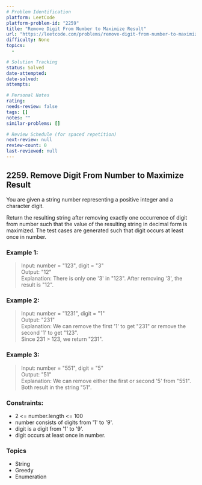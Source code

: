 ```yaml
---
# Problem Identification
platform: LeetCode
platform-problem-id: "2259"
title: "Remove Digit From Number to Maximize Result"
url: "https://leetcode.com/problems/remove-digit-from-number-to-maximize-result/"
difficulty: None
topics:
  -

# Solution Tracking
status: Solved
date-attempted:
date-solved:
attempts:

# Personal Notes
rating:
needs-review: false
tags: []
notes: ""
similar-problems: []

# Review Schedule (for spaced repetition)
next-review: null
review-count: 0
last-reviewed: null
---
```


## 2259. Remove Digit From Number to Maximize Result
You are given a string number representing a positive integer and a character digit.

Return the resulting string after removing exactly one occurrence of digit from number such that the value of the resulting string in decimal form is maximized. The test cases are generated such that digit occurs at least once in number.

### Example 1:

> Input: number = "123", digit = "3"<br/>
> Output: "12"<br/>
> Explanation: There is only one '3' in "123". After removing '3', the result is "12".

### Example 2:

> Input: number = "1231", digit = "1"<br/>
> Output: "231"<br/>
> Explanation: We can remove the first '1' to get "231" or remove the second '1' to get "123".<br/>
> Since 231 > 123, we return "231".

### Example 3:

> Input: number = "551", digit = "5"<br/>
> Output: "51"<br/>
> Explanation: We can remove either the first or second '5' from "551".<br/>
> Both result in the string "51".

### Constraints:

- 2 <= number.length <= 100
- number consists of digits from '1' to '9'.
- digit is a digit from '1' to '9'.
- digit occurs at least once in number.

### Topics

- String
- Greedy
- Enumeration